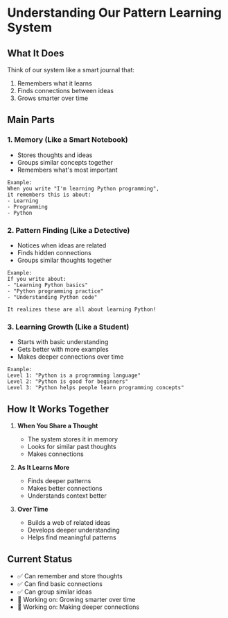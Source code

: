 # Understanding Our Pattern Learning System

## What It Does
Think of our system like a smart journal that:
1. Remembers what it learns
2. Finds connections between ideas
3. Grows smarter over time

## Main Parts

### 1. Memory (Like a Smart Notebook)
- Stores thoughts and ideas
- Groups similar concepts together
- Remembers what's most important
```
Example:
When you write "I'm learning Python programming",
it remembers this is about:
- Learning
- Programming
- Python
```

### 2. Pattern Finding (Like a Detective)
- Notices when ideas are related
- Finds hidden connections
- Groups similar thoughts together
```
Example:
If you write about:
- "Learning Python basics"
- "Python programming practice"
- "Understanding Python code"

It realizes these are all about learning Python!
```

### 3. Learning Growth (Like a Student)
- Starts with basic understanding
- Gets better with more examples
- Makes deeper connections over time
```
Example:
Level 1: "Python is a programming language"
Level 2: "Python is good for beginners"
Level 3: "Python helps people learn programming concepts"
```

## How It Works Together

1. **When You Share a Thought**
   - The system stores it in memory
   - Looks for similar past thoughts
   - Makes connections

2. **As It Learns More**
   - Finds deeper patterns
   - Makes better connections
   - Understands context better

3. **Over Time**
   - Builds a web of related ideas
   - Develops deeper understanding
   - Helps find meaningful patterns

## Current Status
- ✅ Can remember and store thoughts
- ✅ Can find basic connections
- ✅ Can group similar ideas
- 🚧 Working on: Growing smarter over time
- 🚧 Working on: Making deeper connections